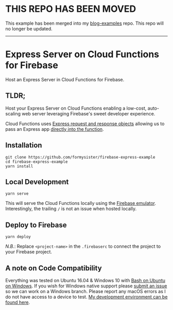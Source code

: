 # THIS REPO HAS BEEN MOVED
This example has been merged into my [blog-examples](https://github.com/formysister/firebase-express-example) repo. This repo will no longer be updated.

---

# Express Server on Cloud Functions for Firebase

Host an Express Server in Cloud Functions for Firebase.

## TLDR;
Host your Express Server on Cloud Functions enabling a low-cost, auto-scaling web server leveraging Firebase's sweet developer experience.

Cloud Functions uses [Express request and response objects](https://firebase.google.com/docs/functions/http-events#trigger_a_function_with_an_http_request) allowing us to pass an Express app [directly into the function](https://github.com/jthegedus/firebase-functions-express-example/blob/master/functions/index.js#L11).


## Installation
```
git clone https://github.com/formysister/firebase-express-example
cd firebase-express-example
yarn install
```
## Local Development
```
yarn serve
```
This will serve the Cloud Functions locally using the [Firebase emulator](https://firebase.google.com/docs/functions/local-emulator). Interestingly, the trailing `/` is not an issue when hosted locally.

## Deploy to Firebase
```
yarn deploy
```
*N.B.*: Replace `<project-name>` in the `.firebaserc` to connect the project to your Firebase project.

## A note on Code Compatibility
Everything was tested on Ubuntu 16.04 & Windows 10 with [Bash on Ubuntu on Windows](https://msdn.microsoft.com/en-au/commandline/wsl/about). If you wish for Windows native support please [submit an issue](https://github.com/formysister/firebase-express-example/issues/new) so we can work on a Windows branch. Please report any macOS errors as I do not have access to a device to test. [My development environment can be found here](https://github.com/formysister/firebase-express-example).
